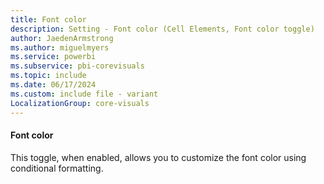 ```yaml
---
title: Font color
description: Setting - Font color (Cell Elements, Font color toggle)
author: JaedenArmstrong
ms.author: miguelmyers
ms.service: powerbi
ms.subservice: pbi-corevisuals
ms.topic: include
ms.date: 06/17/2024
ms.custom: include file - variant
LocalizationGroup: core-visuals
---
```

#### Font color

This toggle, when enabled, allows you to customize the font color using conditional formatting.
